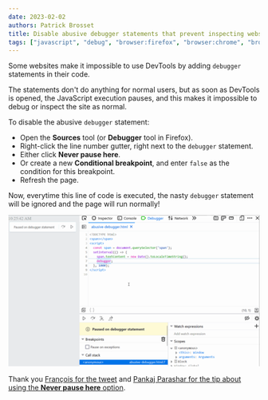 ```yaml
---
date: 2023-02-02
authors: Patrick Brosset
title: Disable abusive debugger statements that prevent inspecting websites
tags: ["javascript", "debug", "browser:firefox", "browser:chrome", "browser:edge"]
---
```

Some websites make it impossible to use DevTools by adding `debugger` statements in their code.

The statements don't do anything for normal users, but as soon as DevTools is opened, the JavaScript execution pauses, and this makes it impossible to debug or inspect the site as normal.

To disable the abusive `debugger` statement:

* Open the **Sources** tool (or **Debugger** tool in Firefox).
* Right-click the line number gutter, right next to the `debugger` statement.
* Either click **Never pause here**.
* Or create a new **Conditional breakpoint**, and enter `false` as the condition for this breakpoint.
* Refresh the page.

Now, everytime this line of code is executed, the nasty `debugger` statement will be ignored and the page will run normally!

![The Sources tool in Firefox, showing how to add a conditional breakpoint.](/assets/img/disable-abusive-debugger-statement.gif)

Thank you [François for the tweet](https://twitter.com/quicksave2k/status/1610250172210073607) and [Pankaj Parashar for the tip about using the **Never pause here** option](https://github.com/captainbrosset/devtools-tips/issues/66).
